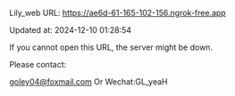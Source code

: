 Lily_web URL: https://ae6d-61-165-102-156.ngrok-free.app

Updated at: 2024-12-10 01:28:54

If you cannot open this URL, the server might be down.

Please contact: 

goley04@foxmail.com Or Wechat:GL_yeaH